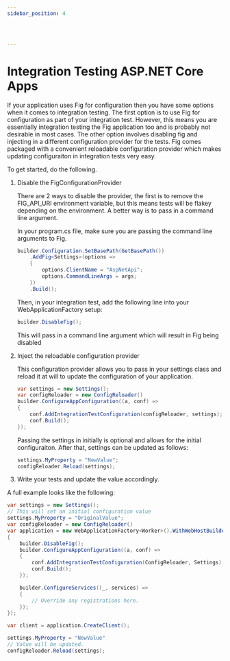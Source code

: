 ```yaml
---
sidebar_position: 4




---
```


# Integration Testing ASP.NET Core Apps

If your application uses Fig for configuration then you have some options when it comes to integration testing. The first option is to use Fig for configuration as part of your integration test. However, this means you are essentially integration testing the Fig application too and is probably not desirable in most cases. The other option involves disabling fig and injecting in a different configuration provider for the tests. Fig comes packaged with a convenient reloadable configuration provider which makes updating configuraiton in integration tests very easy.

To get started, do the following.

1. Disable the FigConfigurationProvider

   There are 2 ways to disable the provider, the first is to remove the FIG_API_URI environment variable, but this means tests will be flakey depending on the environment. A better way is to pass in a command line argument.

   In your program.cs file, make sure you are passing the command line arguments to Fig.

   ```csharp
   builder.Configuration.SetBasePath(GetBasePath())
       .AddFig<Settings>(options =>
       {
           options.ClientName = "AspNetApi";
           options.CommandLineArgs = args;
       })
       .Build();
   ```

   Then, in your integration test, add the following line into your WebApplicationFactory setup:

   ```csharp
   builder.DisableFig();
   ```

   This will pass in a command line argument which will result in Fig being disabled

2. Inject the reloadable configuration provider

   This configuration provider allows you to pass in your settings class and reload it at will to update the configuration of your application.

   ```csharp
   var settings = new Settings();
   var configReloader = new ConfigReloader()
   builder.ConfigureAppConfiguration((a, conf) =>
   {
       conf.AddIntegrationTestConfiguration(configReloader, settings);
       conf.Build();
   });
   ```

   Passing the settings in initially is optional and allows for the initial configuraiton. After that, settings can be updated as follows:

   ```csharp
   settings.MyProperty = "NewValue";
   configReloader.Reload(settings);
   ```

3. Write your tests and update the value accordingly.

A full example looks like the following:

```csharp
var settings = new Settings();
// This will set an initial configuration value
settings.MyProperty = "OriginalValue";
var configReloader = new ConfigReloader()
var application = new WebApplicationFactory<Worker>().WithWebHostBuilder(builder =>
{
    builder.DisableFig();
    builder.ConfigureAppConfiguration((a, conf) =>
    {
        conf.AddIntegrationTestConfiguration(ConfigReloader, Settings);
        conf.Build();
    });

    builder.ConfigureServices((_, services) =>
    {
        // Override any registrations here.
    });
});

var client = application.CreateClient();

settings.MyProperty = "NewValue"
// Value will be updated.
configReloader.Reload(settings);

```

